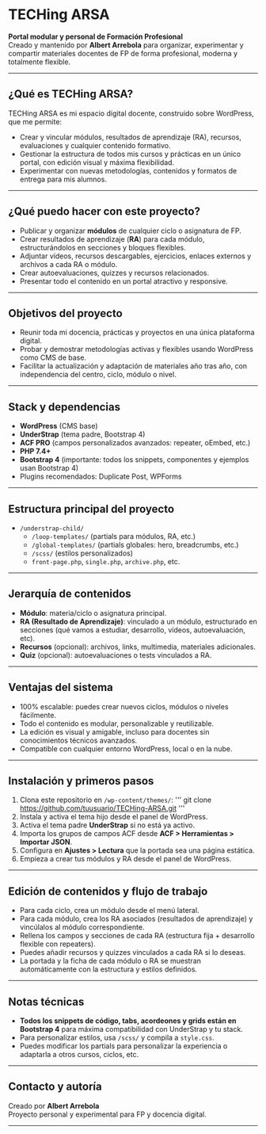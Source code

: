 # TECHing ARSA

**Portal modular y personal de Formación Profesional**  
Creado y mantenido por **Albert Arrebola** para organizar, experimentar y compartir materiales docentes de FP de forma profesional, moderna y totalmente flexible.

---

## ¿Qué es TECHing ARSA?

TECHing ARSA es mi espacio digital docente, construido sobre WordPress, que me permite:
- Crear y vincular módulos, resultados de aprendizaje (RA), recursos, evaluaciones y cualquier contenido formativo.
- Gestionar la estructura de todos mis cursos y prácticas en un único portal, con edición visual y máxima flexibilidad.
- Experimentar con nuevas metodologías, contenidos y formatos de entrega para mis alumnos.

---

## ¿Qué puedo hacer con este proyecto?

- Publicar y organizar **módulos** de cualquier ciclo o asignatura de FP.
- Crear resultados de aprendizaje (**RA**) para cada módulo, estructurándolos en secciones y bloques flexibles.
- Adjuntar vídeos, recursos descargables, ejercicios, enlaces externos y archivos a cada RA o módulo.
- Crear autoevaluaciones, quizzes y recursos relacionados.
- Presentar todo el contenido en un portal atractivo y responsive.

---

## Objetivos del proyecto

- Reunir toda mi docencia, prácticas y proyectos en una única plataforma digital.
- Probar y demostrar metodologías activas y flexibles usando WordPress como CMS de base.
- Facilitar la actualización y adaptación de materiales año tras año, con independencia del centro, ciclo, módulo o nivel.

---

## Stack y dependencias

- **WordPress** (CMS base)
- **UnderStrap** (tema padre, Bootstrap 4)
- **ACF PRO** (campos personalizados avanzados: repeater, oEmbed, etc.)
- **PHP 7.4+**
- **Bootstrap 4** (importante: todos los snippets, componentes y ejemplos usan Bootstrap 4)
- Plugins recomendados: Duplicate Post, WPForms

---

## Estructura principal del proyecto

- `/understrap-child/`
    - `/loop-templates/` (partials para módulos, RA, etc.)
    - `/global-templates/` (partials globales: hero, breadcrumbs, etc.)
    - `/scss/` (estilos personalizados)
    - `front-page.php`, `single.php`, `archive.php`, etc.

---

## Jerarquía de contenidos

- **Módulo**: materia/ciclo o asignatura principal.
- **RA (Resultado de Aprendizaje)**: vinculado a un módulo, estructurado en secciones (qué vamos a estudiar, desarrollo, vídeos, autoevaluación, etc).
- **Recursos** (opcional): archivos, links, multimedia, materiales adicionales.
- **Quiz** (opcional): autoevaluaciones o tests vinculados a RA.

---

## Ventajas del sistema

- 100% escalable: puedes crear nuevos ciclos, módulos o niveles fácilmente.
- Todo el contenido es modular, personalizable y reutilizable.
- La edición es visual y amigable, incluso para docentes sin conocimientos técnicos avanzados.
- Compatible con cualquier entorno WordPress, local o en la nube.

---

## Instalación y primeros pasos

1. Clona este repositorio en `/wp-content/themes/`:
'''
git clone https://github.com/tuusuario/TECHing-ARSA.git
'''
2. Instala y activa el tema hijo desde el panel de WordPress.
3. Activa el tema padre **UnderStrap** si no está ya activo.
4. Importa los grupos de campos ACF desde **ACF > Herramientas > Importar JSON**.
5. Configura en **Ajustes > Lectura** que la portada sea una página estática.
6. Empieza a crear tus módulos y RA desde el panel de WordPress.

---

## Edición de contenidos y flujo de trabajo

- Para cada ciclo, crea un módulo desde el menú lateral.
- Para cada módulo, crea los RA asociados (resultados de aprendizaje) y vincúlalos al módulo correspondiente.
- Rellena los campos y secciones de cada RA (estructura fija + desarrollo flexible con repeaters).
- Puedes añadir recursos y quizzes vinculados a cada RA si lo deseas.
- La portada y la ficha de cada módulo o RA se muestran automáticamente con la estructura y estilos definidos.

---

## Notas técnicas

- **Todos los snippets de código, tabs, acordeones y grids están en Bootstrap 4** para máxima compatibilidad con UnderStrap y tu stack.
- Para personalizar estilos, usa `/scss/` y compila a `style.css`.
- Puedes modificar los partials para personalizar la experiencia o adaptarla a otros cursos, ciclos, etc.

---

## Contacto y autoría

Creado por **Albert Arrebola**  
Proyecto personal y experimental para FP y docencia digital.

---
